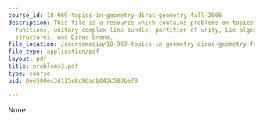 ```yaml
---
course_id: 18-969-topics-in-geometry-dirac-geometry-fall-2006
description: This file is a resource which contains problems on topics like transition
  functions, unitary complex line bundle, partition of unity, Lie algebroid, Poisson
  structures, and Dirac brane.
file_location: /coursemedia/18-969-topics-in-geometry-dirac-geometry-fall-2006/8ee500ec3d115e8c96adb043c580be78_problems3.pdf
file_type: application/pdf
layout: pdf
title: problems3.pdf
type: course
uid: 8ee500ec3d115e8c96adb043c580be78

---
```

None